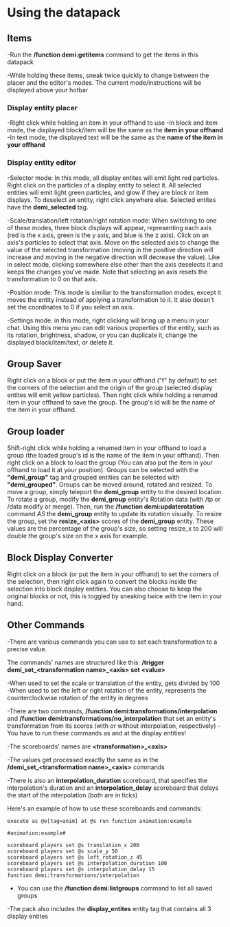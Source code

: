 # Using the datapack

## Items

-Run the **/function demi:getitems** command to get the items in this datapack

-While holding these items, sneak twice quickly to change between the placer and the editor's modes. The current mode/instructions will be displayed above your hotbar

### Display entity placer

-Right click while holding an item in your offhand to use
-In block and item mode, the displayed block/item will be the same as the **item in your offhand**
-In text mode, the displayed text will be the same as the **name of the item in your offhand**

### Display entity editor

-Selector mode: In this mode, all display entites will emit light red particles. Right click on the particles of a display entity to select it. All selected entities will emit light green particles, and glow if they are block or item displays. To deselect an entity, right click anywhere else. Selected entites have the **demi_selected** tag.

-Scale/translation/left rotation/right rotation mode: When switching to one of these modes, three block displays will appear, representing each axis (red is the x axis, green is the y axis, and blue is the z axis). Click on an axis's particles to select that axis. Move on the selected axis to change the value of the selected transformation (moving in the positive direction will increase and moving in the negative direction will decrease the value). Like in select mode, clicking somewhere else other than the axis deselects it and keeps the changes you've made. Note that selecting an axis resets the transformation to 0 on that axis.

-Position mode: This mode is similiar to the transformation modes, except it moves the entity instead of applying a transformation to it. It also doesn't set the coordinates to 0 if you select an axis.

-Settings mode: in this mode, right clicking will bring up a menu in your chat. Using this menu you can edit various properties of the entity, such as its rotation, brightness, shadow, or you can duplicate it, change the displayed block/item/text, or delete it.

## Group Saver

Right click on a block or put the item in your offhand ("f" by default) to set the corners of the selection and the origin of the group (selected display entites will emit yellow particles). Then right click while holding a renamed item in your offhand to save the group. The group's id will be the name of the item in your offhand.

## Group loader

Shift-right click while holding a renamed item in your offhand to load a group (the loaded group's id is the name of the item in your offhand). Then right click on a block to load the group (You can also put the item in your offhand to load it at your position). Groups can be selected with the **"demi_group"** tag and grouped entities can be selected with **"demi_grouped"**. Groups can be moved around, rotated and resized. To move a group, simply teleport the **demi_group** entity to the desired location. To rotate a group, modify the **demi_group** entity's Rotation data (with /tp or /data modify or merge). Then, run the **/function demi:updaterotation** command *AS* the **demi_group** entity to update its rotation visually. To resize the group, set the **resize_\<axis>** scores of the **demi_group** entity. These values are the percentage of the group's size, so setting resize_x to 200 will double the group's size on the x axis for example.

## Block Display Converter

Right click on a block (or put the item in your offhand) to set the corners of the selection, then right click again to convert the blocks inside the selection into block display entities. You can also choose to keep the original blocks or not, this is toggled by sneaking twice with the item in your hand.

## Other Commands

-There are various commands you can use to set each transformation to a precise value.

The commands' names are structured like this:
**/trigger demi\_set\_\<transformation name>\_\<axis> set \<value>**
  
-When used to set the scale or translation of the entity, <value> gets divided by 100
-When used to set the left or right rotation of the entity, <value> represents the counterclockwise rotation of the entity in degrees

-There are two commands, **/function demi:transformations/interpolation** and **/function demi:transformations/no_interpolation** that set an entity's transformation from its scores (with or without interpolation, respectively)
-You have to run these commands as and at the display entities!

-The scoreboards' names are **\<transformation>_\<axis>**
  
-The values get processed exactly the same as in the **/demi_set_\<transformation name>_\<axis>** commands
  
-There is also an **interpolation_duration** scoreboard, that specifies the interpolation's duration and an **interpolation_delay** scoreboard that delays the start of the interpolation (both are in ticks)
  
Here's an example of how to use these scoreboards and commands:
  
```
execute as @e[tag=anim] at @s run function animation:example

#animation:example#
  
scoreboard players set @s translation_x 200
scoreboard players set @s scale_y 50
scoreboard players set @s left_rotation_z 45
scoreboard players set @s interpolation_duration 100
scoreboard players set @s interpolation_delay 15
function demi:transformations/interpolation
```
  
 - You can use the **/function demi:listgroups** command to list all saved groups
  
-The pack also includes the **display_entites** entity tag that contains all 3 display entites
